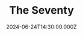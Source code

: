 ---
video:
  type: vimeo
  id: 966191272
speaker:
  permalink: bart-wilkins
  name: Bart Wilkins
title: The Seventy
image: https://i.imgur.com/ZeM44tS.png
date: 2024-06-24T14:30:00.000Z
---